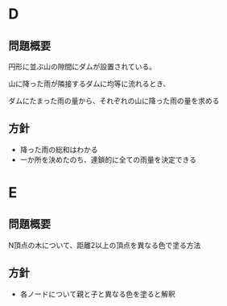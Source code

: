 # D
## 問題概要
円形に並ぶ山の隙間にダムが設置されている。

山に降った雨が隣接するダムに均等に流れるとき、

ダムにたまった雨の量から、それぞれの山に降った雨の量を求める

## 方針
 - 降った雨の総和はわかる
 - 一か所を決めたのち、連鎖的に全ての雨量を決定できる

# E
## 問題概要
N頂点の木について、距離2以上の頂点を異なる色で塗る方法

## 方針
 - 各ノードについて親と子と異なる色を塗ると解釈